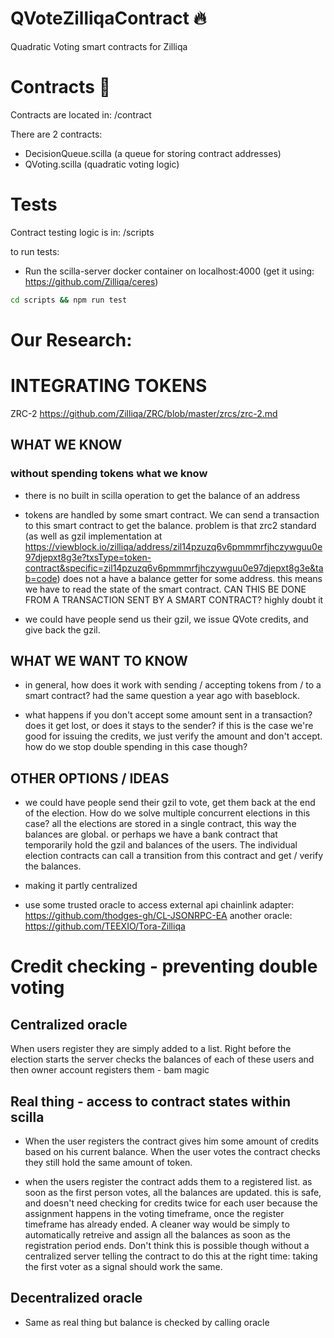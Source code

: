# QVoteZilliqaContract :fire:
Quadratic Voting smart contracts for Zilliqa

# Contracts :scroll:
Contracts are located in: /contract

There are 2 contracts:
- DecisionQueue.scilla (a queue for storing contract addresses)
- QVoting.scilla (quadratic voting logic)

# Tests
Contract testing logic is in: /scripts

to run tests:
- Run the scilla-server docker container on localhost:4000 (get it using: https://github.com/Zilliqa/ceres)

```bash
cd scripts && npm run test
```









# Our Research:
# INTEGRATING TOKENS 

ZRC-2 https://github.com/Zilliqa/ZRC/blob/master/zrcs/zrc-2.md

## WHAT WE KNOW 

### without spending tokens what we know 
- there is no built in scilla operation to get the balance of an address 

- tokens are handled by some smart contract. We can send a transaction to this smart contract to get the balance.
problem is that zrc2 standard (as well as gzil implementation at https://viewblock.io/zilliqa/address/zil14pzuzq6v6pmmmrfjhczywguu0e97djepxt8g3e?txsType=token-contract&specific=zil14pzuzq6v6pmmmrfjhczywguu0e97djepxt8g3e&tab=code) does not a have a balance getter for some address. this means we have to read the state of the smart contract. CAN THIS BE DONE FROM A TRANSACTION SENT BY A SMART CONTRACT? highly doubt it

- we could have people send us their gzil, we issue QVote credits, and give back the gzil.

## WHAT WE WANT TO KNOW 
- in general, how does it work with sending / accepting tokens from / to a smart contract? had the same question a year ago with baseblock. 

- what happens if you don't accept some amount sent in a transaction? does it get lost, or does it stays to the sender? if this is the case we're good for issuing the credits, we just verify the amount and don't accept. how do we stop double spending in this case though? 



## OTHER OPTIONS / IDEAS	
- we could have people send their gzil to vote, get them back at the end of the election. How do we solve multiple concurrent elections in this case? all the elections are stored in a single contract, this way the balances are global. or perhaps we have a bank contract that temporarily hold the gzil and balances of the users. The individual election contracts can call a transition from this contract and get / verify the balances.  

- making it partly centralized 

- use some trusted oracle to access external api 
chainlink adapter: https://github.com/thodges-gh/CL-JSONRPC-EA
another oracle: https://github.com/TEEXIO/Tora-Zilliqa
# Credit checking - preventing double voting 

## Centralized oracle 
When users register they are simply added to a list. Right before the election starts the server checks the balances of each of these users and then owner account registers them - bam magic 

## Real thing - access to contract states within scilla
- When the user registers the contract gives him some amount of credits based on his current balance. When the user votes the contract checks they still hold the same amount of token. 

- when the users register the contract adds them to a registered list. as soon as the first person votes, all the balances are updated. this is safe, and doesn't need checking for credits twice for each user because the assignment happens in the voting timeframe, once the register timeframe has already ended. A cleaner way would be simply to automatically retreive and assign all the balances as soon as the registration period ends. Don't think this is possible though without a centralized server telling the contract to do this at the right time: taking the first voter as a signal should work the same. 

## Decentralized oracle
- Same as real thing but balance is checked by calling oracle 

